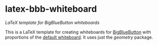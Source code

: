 # latex-bbb-whiteboard
*LaTeX template for BigBlueButton whiteboards*

This is a LaTeX template for creating whiteboards for [BigBlueButton](https://bigbluebutton.org/) with proportions of the [default whiteboard](https://github.com/bigbluebutton/bigbluebutton/tree/develop/bigbluebutton-config/web/default.pdf).
It uses just the *geometry* package.
